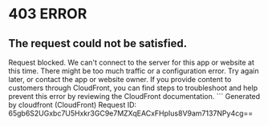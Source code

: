 # 403 ERROR

## The request could not be satisfied.

Request blocked. We can't connect to the server for this app or website at this time. There might be too much traffic or a configuration error. Try again later, or contact the app or website owner. If you provide content to customers through CloudFront, you can find steps to troubleshoot and help prevent this error by reviewing the CloudFront documentation. ```
Generated by cloudfront (CloudFront)
Request ID: 65gb6S2UGxbc7U5Hxkr3GC9e7MZXqEACxFHpIus8V9am7137NPy4cg==

```

